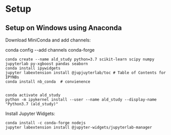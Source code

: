 # Setup


## Setup on Windows using Anaconda

Download MiniConda and add channels:

conda config --add channels conda-forge

```
conda create --name ald_study python=3.7 scikit-learn scipy numpy jupyterlab py-xgboost pandas seaborn
conda install ipywidgets
jupyter labextension install @jupjuyterlab/toc # Table of Contents for IPYNBs
conda install nb_conda  # convienence 


conda activate ald_study
python -m ipykernel install --user --name ald_study --display-name "Python3.7 (ald_study)"
```

Install Jupyter Widgets:
```
conda install -c conda-forge nodejs
jupyter labextension install @jupyter-widgets/jupyterlab-manager
```